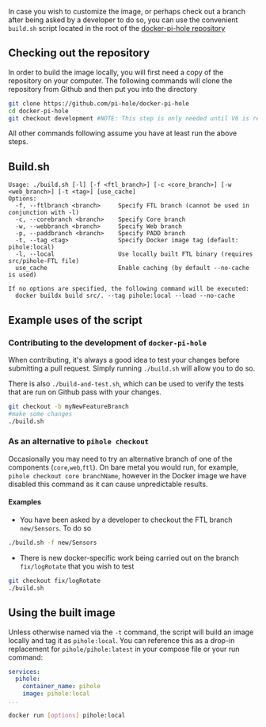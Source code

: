In case you wish to customize the image, or perhaps check out a branch after being asked by a developer to do so, you can use the convenient `build.sh` script located in the root of the [docker-pi-hole repository](https://github.com/pi-hole/docker-pi-hole)

## Checking out the repository

In order to build the image locally, you will first need a copy of the repository on your computer. The following commands will clone the repository from Github and then put you into the directory

```bash
git clone https://github.com/pi-hole/docker-pi-hole
cd docker-pi-hole
git checkout development #NOTE: This step is only needed until V6 is released
```

All other commands following assume you have at least run the above steps.

## Build.sh

```text
Usage: ./build.sh [-l] [-f <ftl_branch>] [-c <core_branch>] [-w <web_branch>] [-t <tag>] [use_cache]
Options:
  -f, --ftlbranch <branch>     Specify FTL branch (cannot be used in conjunction with -l)
  -c, --corebranch <branch>    Specify Core branch
  -w, --webbranch <branch>     Specify Web branch
  -p, --paddbranch <branch>    Specify PADD branch
  -t, --tag <tag>              Specify Docker image tag (default: pihole:local)
  -l, --local                  Use locally built FTL binary (requires src/pihole-FTL file)
  use_cache                    Enable caching (by default --no-cache is used)

If no options are specified, the following command will be executed:
  docker buildx build src/. --tag pihole:local --load --no-cache
```

## Example uses of the script

### Contributing to the development of `docker-pi-hole`

When contributing, it's always a good idea to test your changes before submitting a pull request. Simply running `./build.sh` will allow you to do so.

There is also `./build-and-test.sh`, which can be used to verify the tests that are run on Github pass with your changes.

```bash
git checkout -b myNewFeatureBranch
#make some changes
./build.sh
```

### As an alternative to `pihole checkout`

Occasionally you may need to try an alternative branch of one of the components (`core`,`web`,`ftl`). On bare metal you would run, for example, `pihole checkout core branchName`, however in the Docker image we have disabled this command as it can cause unpredictable results.

#### Examples

- You have been asked by a developer to checkout the FTL branch `new/Sensors`. To do so

```bash
./build.sh -f new/Sensors
```

- There is new docker-specific work being carried out on the branch `fix/logRotate` that you wish to test

```bash
git checkout fix/logRotate
./build.sh
```

## Using the built image

Unless otherwise named via the `-t` command, the script will build an image locally and tag it as `pihole:local`. You can reference this as a drop-in replacement for `pihole/pihole:latest` in your compose file or your run command:

```yaml
services:
  pihole:
    container_name: pihole
    image: pihole:local
...
```

```bash
docker run [options] pihole:local
```
